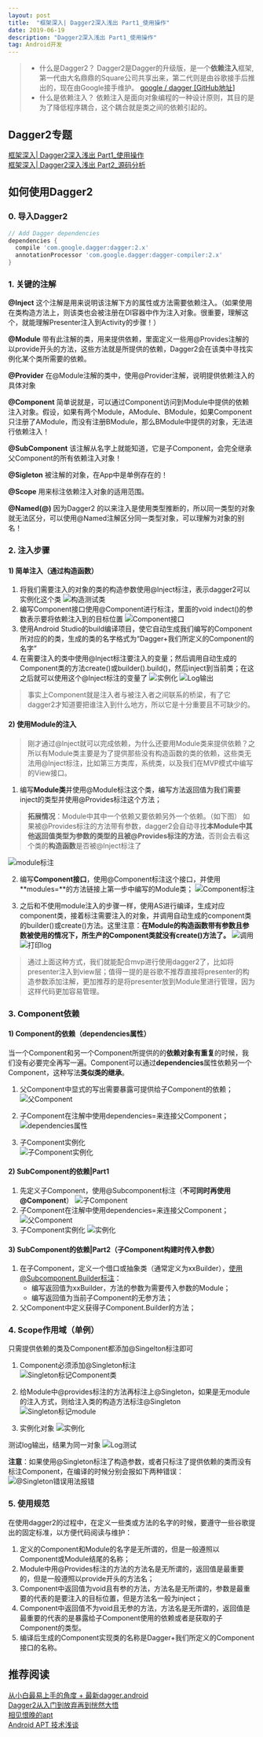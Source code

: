 ```yaml
---
layout: post  
title:  "框架深入| Dagger2深入浅出 Part1_使用操作"  
date: 2019-06-19  
description: "Dagger2深入浅出 Part1_使用操作"
tag: Android开发
---
```


> - 什么是Dagger2？
> Dagger2是Dagger的升级版，是一个**依赖注入**框架,第一代由大名鼎鼎的Square公司共享出来，第二代则是由谷歌接手后推出的，现在由Google接手维护。
> [google / dagger [GitHub地址]](https://github.com/google/dagger)
> - 什么是依赖注入？
> 依赖注入是面向对象编程的一种设计原则，其目的是为了降低程序耦合，这个耦合就是类之间的依赖引起的。

## Dagger2专题
[框架深入| Dagger2深入浅出 Part1_使用操作](https://blog.csdn.net/qq_42895379/article/details/91502840)  
[框架深入| Dagger2深入浅出 Part2_源码分析]()

## 如何使用Dagger2
### 0. 导入Dagger2
```gradle
// Add Dagger dependencies
dependencies {
  compile 'com.google.dagger:dagger:2.x'
  annotationProcessor 'com.google.dagger:dagger-compiler:2.x'
}
```
### 1. 关键的注解
**@Inject**
这个注解是用来说明该注解下方的属性或方法需要依赖注入。（如果使用在类构造方法上，则该类也会被注册在DI容器中作为注入对象。很重要，理解这个，就能理解Presenter注入到Activity的步骤！）

**@Module**
带有此注解的类，用来提供依赖，里面定义一些用@Provides注解的以provide开头的方法，这些方法就是所提供的依赖，Dagger2会在该类中寻找实例化某个类所需要的依赖。

**@Provider**
在@Module注解的类中，使用@Provider注解，说明提供依赖注入的具体对象

**@Component**
简单说就是，可以通过Component访问到Module中提供的依赖注入对象。假设，如果有两个Module，AModule、BModule，如果Component只注册了AModule，而没有注册BModule，那么BModule中提供的对象，无法进行依赖注入！

**@SubComponent**
该注解从名字上就能知道，它是子Component，会完全继承父Component的所有依赖注入对象！

**@Sigleton**
被注解的对象，在App中是单例存在的！

**@Scope**
用来标注依赖注入对象的适用范围。

**@Named(@)**
因为Dagger2 的以来注入是使用类型推断的，所以同一类型的对象就无法区分，可以使用@Named注解区分同一类型对象，可以理解为对象的别名！

### 2. 注入步骤
#### 1) 简单注入（通过构造函数）
1. 将我们需要注入的对象的类的构造参数使用@Inject标注，表示dagger2可以实例化这个类
![构造测试类](https://img-blog.csdnimg.cn/20190617214437737.png?x-oss-process=image/watermark,type_ZmFuZ3poZW5naGVpdGk,shadow_10,text_aHR0cHM6Ly9ibG9nLmNzZG4ubmV0L3FxXzQyODk1Mzc5,size_16,color_FFFFFF,t_70)
2. 编写Component接口使用@Component进行标注，里面的void indect()的参数表示要将依赖注入到的目标位置
![Component接口](https://img-blog.csdnimg.cn/20190617214557514.png)
3. 使用Android Studio的build编译项目，使它自动生成我们编写的Component所对应的的类，生成的类的名字格式为“Dagger+我们所定义的Component的名字”
4. 在需要注入的类中使用@Inject标注要注入的变量；然后调用自动生成的Component类的方法create()或builder().build()，然后inject到当前类；在这之后就可以使用这个@Inject标注的变量了
![实例化](https://img-blog.csdnimg.cn/20190617214327865.png?x-oss-process=image/watermark,type_ZmFuZ3poZW5naGVpdGk,shadow_10,text_aHR0cHM6Ly9ibG9nLmNzZG4ubmV0L3FxXzQyODk1Mzc5,size_16,color_FFFFFF,t_70)
![Log输出](https://img-blog.csdnimg.cn/20190617214629935.png)
> 事实上Component就是注入者与被注入者之间联系的桥梁，有了它dagger2才知道要把谁注入到什么地方，所以它是十分重要且不可缺少的。

#### 2) 使用Module的注入
> 刚才通过@Inject就可以完成依赖，为什么还要用Module类来提供依赖？之所以有Module类主要是为了提供那些没有构造函数的类的依赖，这些类无法用@Inject标注，比如第三方类库，系统类，以及我们在MVP模式中编写的View接口。

1. 编写**Module类**并使用@Module标注这个类，编写方法返回值为我们需要inject的类型并使用@Provides标注这个方法；
> **拓展情况**：Module中其中一个依赖又要依赖另外一个依赖。（如下图）
> 如果被@Provides标注的方法带有参数，dagger2会自动寻找**本Module中其他返回值类型为参数的类型的且被@Provides标注的方法**，否则会去看这个类的**构造函数**是否被@Inject标注了

![module标注](https://img-blog.csdnimg.cn/20190618205832905.png?x-oss-process=image/watermark,type_ZmFuZ3poZW5naGVpdGk,shadow_10,text_aHR0cHM6Ly9ibG9nLmNzZG4ubmV0L3FxXzQyODk1Mzc5,size_16,color_FFFFFF,t_70)

2. 编写**Component接口**，使用@Component标注这个接口，并使用**modules=**的方法链接上第一步中编写的Module类；
![Component标注](https://img-blog.csdnimg.cn/20190618210042216.png)

3. 之后和不使用module注入的步骤一样，使用AS进行编译，生成对应component类，接着标注需要注入的对象，并调用自动生成的component类的builder()或create()方法。这里注意：**在Module的构造函数带有参数且参数被使用的情况下，所生产的Component类就没有create()方法了。**
![调用](https://img-blog.csdnimg.cn/20190618213103614.png?x-oss-process=image/watermark,type_ZmFuZ3poZW5naGVpdGk,shadow_10,text_aHR0cHM6Ly9ibG9nLmNzZG4ubmV0L3FxXzQyODk1Mzc5,size_16,color_FFFFFF,t_70)
![打印log](https://img-blog.csdnimg.cn/20190618215533116.png)

> 通过上面这种方式，我们就能配合mvp进行使用dagger2了，比如将presenter注入到view层；值得一提的是谷歌不推荐直接将presenter的构造参数添加注解，更加推荐的是将presenter放到Module里进行管理，因为这样代码更加容易管理。

### 3. Component依赖
#### 1) Component的依赖（dependencies属性）
当一个Component和另一个Component所提供的的**依赖对象有重复**的时候，我们没有必要完全再写一遍。Component可以通过**dependencies**属性依赖另一个Component，这种写法**类似类的继承**。  
1. 父Component中显式的写出需要暴露可提供给子Component的依赖；  
![父Component](https://img-blog.csdnimg.cn/20190619135700615.png?x-oss-process=image/watermark,type_ZmFuZ3poZW5naGVpdGk,shadow_10,text_aHR0cHM6Ly9ibG9nLmNzZG4ubmV0L3FxXzQyODk1Mzc5,size_16,color_FFFFFF,t_70)

2. 子Component在注解中使用dependencies=来连接父Component；  
![dependencies属性](https://img-blog.csdnimg.cn/20190619134831982.png)

3. 子Component实例化  
![子Component实例化](https://img-blog.csdnimg.cn/20190619135944210.png?x-oss-process=image/watermark,type_ZmFuZ3poZW5naGVpdGk,shadow_10,text_aHR0cHM6Ly9ibG9nLmNzZG4ubmV0L3FxXzQyODk1Mzc5,size_16,color_FFFFFF,t_70)

#### 2) SubComponent的依赖|Part1
1. 先定义子Component，使用@Subcomponent标注（**不可同时再使用@Component**）
![子Component](https://img-blog.csdnimg.cn/20190619142617372.png)
2. 子Component在注解中使用dependencies=来连接父Component；
![父Component](https://img-blog.csdnimg.cn/20190619143631374.png)
3. 子Component实例化
![实例化](https://img-blog.csdnimg.cn/2019061914353727.png?x-oss-process=image/watermark,type_ZmFuZ3poZW5naGVpdGk,shadow_10,text_aHR0cHM6Ly9ibG9nLmNzZG4ubmV0L3FxXzQyODk1Mzc5,size_16,color_FFFFFF,t_70)

#### 3) SubComponent的依赖|Part2（子Component构建时传入参数）
1. 在子Component，定义一个借口或抽象类（通常定义为xxBuilder），使用@Subcomponent.Builder标注：
	- 编写返回值为xxBuilder，方法的参数为需要传入参数的Module；
	- 编写返回值为当前子Component的无参方法；
2. 父Component中定义获得子Component.Builder的方法；

### 4. Scope作用域（单例）
只需提供依赖的类及Component都添加@Singelton标注即可
1. Component必须添加@Singleton标注  
![Singleton标记Component类](https://img-blog.csdnimg.cn/20190619153812331.png)

2. 给Module中@provides标注的方法再标注上@Singleton，如果是无module的注入方式，则给注入类的构造方法标注@Singleton  
![Singleton标记module](https://img-blog.csdnimg.cn/20190619153845263.png?x-oss-process=image/watermark,type_ZmFuZ3poZW5naGVpdGk,shadow_10,text_aHR0cHM6Ly9ibG9nLmNzZG4ubmV0L3FxXzQyODk1Mzc5,size_16,color_FFFFFF,t_70)

3. 实例化对象
![实例化](https://img-blog.csdnimg.cn/20190619153934893.png?x-oss-process=image/watermark,type_ZmFuZ3poZW5naGVpdGk,shadow_10,text_aHR0cHM6Ly9ibG9nLmNzZG4ubmV0L3FxXzQyODk1Mzc5,size_16,color_FFFFFF,t_70)

测试log输出，结果为同一对象
![Log测试](https://img-blog.csdnimg.cn/20190619154010116.png)

**注意**：如果使用@Singleton标注了构造参数，或者只标注了提供依赖的类而没有标注Component，在编译的时候分别会报如下两种错误：
![@Singleton错误用法报错](https://img-blog.csdnimg.cn/20190619150032113.png)



### 5. 使用规范
在使用dagger2的过程中，在定义一些类或方法的名字的时候，要遵守一些谷歌提出的固定标准，以方便代码阅读与维护：
1. 定义的Component和Module的名字是无所谓的，但是一般遵照以Component或Module结尾的名称；
2. Module中用@Provides标注的方法的方法名是无所谓的，返回值是最重要的，但是一般遵照以provide开头的方法名；
3. Component中返回值为void且有参的方法，方法名是无所谓的，参数是最重要的代表的是要注入的目标位置，但是方法名一般为inject；
4. Component中返回值不为void且无参的方法，方法名是无所谓的，返回值是最重要的代表的是暴露给子Component使用的依赖或者是获取的子Component的类型。
5. 编译后生成的Component实现类的名称是Dagger+我们所定义的Component接口的名称。

## 推荐阅读
[从小白最易上手的角度 + 最新dagger.android](https://www.jianshu.com/p/22c397354997)  
[Dagger2从入门到放弃再到恍然大悟](https://www.jianshu.com/p/39d1df6c877d)  
[相见恨晚的apt](https://www.jianshu.com/p/1910762593be)  
[Android APT 技术浅谈](https://blog.csdn.net/Ru_Zhan/article/details/78232851?locationNum=8&fps=1)
